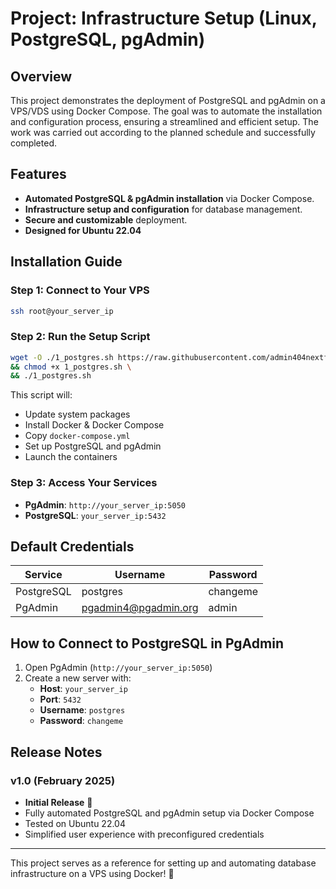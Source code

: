# Project: Infrastructure Setup (Linux, PostgreSQL, pgAdmin)

## Overview
This project demonstrates the deployment of PostgreSQL and pgAdmin on a VPS/VDS using Docker Compose. The goal was to automate the installation and configuration process, ensuring a streamlined and efficient setup. The work was carried out according to the planned schedule and successfully completed.

## Features
- **Automated PostgreSQL & pgAdmin installation** via Docker Compose.
- **Infrastructure setup and configuration** for database management.
- **Secure and customizable** deployment.
- **Designed for Ubuntu 22.04** 

## Installation Guide
### Step 1: Connect to Your VPS
```sh
ssh root@your_server_ip
```

### Step 2: Run the Setup Script
```sh
wget -O ./1_postgres.sh https://raw.githubusercontent.com/admin404nextfloor/SQL/master/1_postgres.sh \
&& chmod +x 1_postgres.sh \
&& ./1_postgres.sh
```
This script will:
- Update system packages
- Install Docker & Docker Compose
- Copy `docker-compose.yml`
- Set up PostgreSQL and pgAdmin
- Launch the containers

### Step 3: Access Your Services
- **PgAdmin**: `http://your_server_ip:5050`
- **PostgreSQL**: `your_server_ip:5432`

## Default Credentials
| Service  | Username | Password  |
|----------|----------|------------|
| PostgreSQL | postgres  | changeme |
| PgAdmin | pgadmin4@pgadmin.org | admin |

## How to Connect to PostgreSQL in PgAdmin
1. Open PgAdmin (`http://your_server_ip:5050`)
2. Create a new server with:
   - **Host**: `your_server_ip`
   - **Port**: `5432`
   - **Username**: `postgres`
   - **Password**: `changeme`

## Release Notes
### v1.0 (February 2025)
- **Initial Release** 🎉
- Fully automated PostgreSQL and pgAdmin setup via Docker Compose
- Tested on Ubuntu 22.04
- Simplified user experience with preconfigured credentials


---
This project serves as a reference for setting up and automating database infrastructure on a VPS using Docker! 🚀


